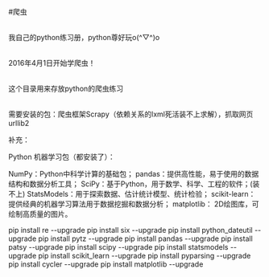 ﻿#爬虫

<br>我自己的python练习册，python尊好玩o(^▽^)o

<br>2016年4月1日开始学爬虫！

<br>这个目录用来存放python的爬虫练习

<br>需要安装的包：爬虫框架Scrapy（依赖关系的lxml死活装不上求解），抓取网页urllib2

补充：

Python 机器学习包（都安装了）：

NumPy：Python中科学计算的基础包；
pandas：提供高性能，易于使用的数据结构和数据分析工具；
SciPy：基于Python，用于数学、科学、工程的软件；(装不上)
StatsModels：用于探索数据、估计统计模型、统计检验；
scikit-learn：提供经典的机器学习算法用于数据挖掘和数据分析；
matplotlib： 2D绘图库，可绘制高质量的图片。

pip install re --upgrade
pip install six --upgrade
pip install python_dateutil --upgrade
pip install pytz --upgrade
pip install pandas --upgrade
pip install patsy --upgrade
pip install scipy --upgrade
pip install statsmodels --upgrade
pip install scikit_learn --upgrade
pip install pyparsing --upgrade
pip install cycler --upgrade
pip install matplotlib --upgrade